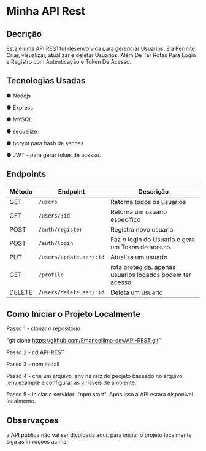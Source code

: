 # Minha API Rest

## Decrição
Esta é uma API RESTful desenvolvida para gerenciar Usuarios. Ela Permite Criar, visualizar, atualizar e deletar Usuarios. Além De Ter Rotas Para Login e Registro com Autenticação e Token De Acesso.

## Tecnologias Usadas
● Nodejs

● Express

● MYSQL

● sequelize

● bcrypt para hash de senhas

● JWT - para gerar tokes de acesso.

## Endpoints

| Método | Endpoint       | Descrição                    |
|--------|----------------|---------------------------------|
| GET    | `/users`    | Retorna todos os usuarios       |
| GET    | `/users/:id`| Retorna um usuario específico   |
| POST   | `/auth/register` | Registra  novo usuario     |
| POST   | `/auth/login` | Faz o login do Usuario e gera um Token de acesso.
| PUT    | `/users/updateUser/:id`| Atualiza um usuario  |
| GET | `/profile` | rota protegida. apenas usuarios logados podem ter acesso.
| DELETE | `/users/deleteUser/:id`| Deleta um usuario    |

## Como Iniciar o Projeto Localmente
Passo 1 - clonar o repositório

"git clone https://github.com/Emanoellima-dev/API-REST.git"

Passo 2 - cd API-REST

Passo 3 - npm install

Passo 4 - crie um arquivo .env na raiz do peojeto baseado no arquivo [.env.example](https://github.com/Emanoellima-dev/API-REST/blob/main/.env.example) e configurar as viriaveis de ambiente.

Passo 5 - Iniciar o servidor: "npm start".
Após isso a API estara disponivel localmente.

## Observaçoes
a API publica não vai ser divulgada aqui. para iniciar o projeto localmente siga as inrruçoes acima.
